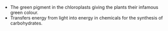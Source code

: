 - The green pigment in the chloroplasts giving the plants their infamous green colour.
- Transfers energy from light into energy in chemicals for the synthesis of carbohydrates.